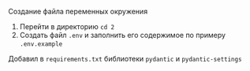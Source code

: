 Создание файла переменных окружения

1. Перейти в директорию `cd 2`
2. Создать файл `.env` и заполнить его содержимое по примеру `.env.example`

Добавил в `requirements.txt` библиотеки `pydantic` и `pydantic-settings`